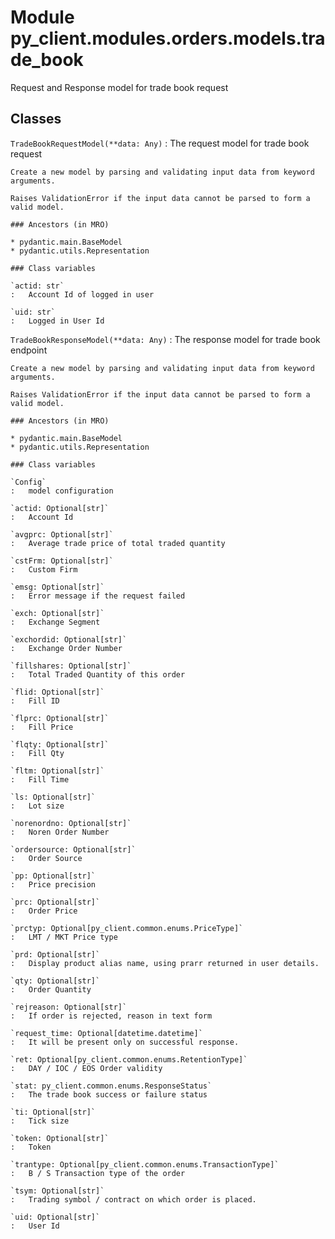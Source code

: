 Module py_client.modules.orders.models.trade_book
=================================================
Request and Response model for trade book request

Classes
-------

`TradeBookRequestModel(**data: Any)`
:   The request model for trade book  request
    
    Create a new model by parsing and validating input data from keyword arguments.
    
    Raises ValidationError if the input data cannot be parsed to form a valid model.

    ### Ancestors (in MRO)

    * pydantic.main.BaseModel
    * pydantic.utils.Representation

    ### Class variables

    `actid: str`
    :   Account Id of logged in user

    `uid: str`
    :   Logged in User Id

`TradeBookResponseModel(**data: Any)`
:   The response model for trade book endpoint
    
    Create a new model by parsing and validating input data from keyword arguments.
    
    Raises ValidationError if the input data cannot be parsed to form a valid model.

    ### Ancestors (in MRO)

    * pydantic.main.BaseModel
    * pydantic.utils.Representation

    ### Class variables

    `Config`
    :   model configuration

    `actid: Optional[str]`
    :   Account Id

    `avgprc: Optional[str]`
    :   Average trade price of total traded quantity

    `cstFrm: Optional[str]`
    :   Custom Firm

    `emsg: Optional[str]`
    :   Error message if the request failed

    `exch: Optional[str]`
    :   Exchange Segment

    `exchordid: Optional[str]`
    :   Exchange Order Number

    `fillshares: Optional[str]`
    :   Total Traded Quantity of this order

    `flid: Optional[str]`
    :   Fill ID

    `flprc: Optional[str]`
    :   Fill Price

    `flqty: Optional[str]`
    :   Fill Qty

    `fltm: Optional[str]`
    :   Fill Time

    `ls: Optional[str]`
    :   Lot size

    `norenordno: Optional[str]`
    :   Noren Order Number

    `ordersource: Optional[str]`
    :   Order Source

    `pp: Optional[str]`
    :   Price precision

    `prc: Optional[str]`
    :   Order Price

    `prctyp: Optional[py_client.common.enums.PriceType]`
    :   LMT / MKT Price type

    `prd: Optional[str]`
    :   Display product alias name, using prarr returned in user details.

    `qty: Optional[str]`
    :   Order Quantity

    `rejreason: Optional[str]`
    :   If order is rejected, reason in text form

    `request_time: Optional[datetime.datetime]`
    :   It will be present only on successful response.

    `ret: Optional[py_client.common.enums.RetentionType]`
    :   DAY / IOC / EOS Order validity

    `stat: py_client.common.enums.ResponseStatus`
    :   The trade book success or failure status

    `ti: Optional[str]`
    :   Tick size

    `token: Optional[str]`
    :   Token

    `trantype: Optional[py_client.common.enums.TransactionType]`
    :   B / S Transaction type of the order

    `tsym: Optional[str]`
    :   Trading symbol / contract on which order is placed.

    `uid: Optional[str]`
    :   User Id